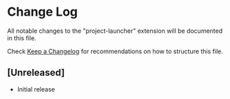# Change Log

All notable changes to the "project-launcher" extension will be documented in this file.

Check [Keep a Changelog](http://keepachangelog.com/) for recommendations on how to structure this file.

## [Unreleased]

- Initial release